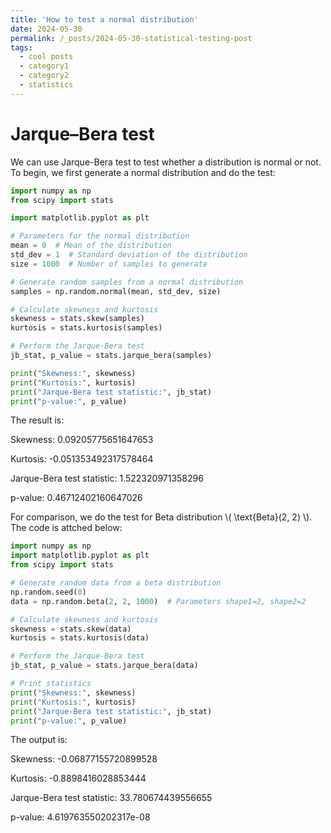 ```yaml
---
title: 'How to test a normal distribution'
date: 2024-05-30
permalink: /_posts/2024-05-30-statistical-testing-post
tags:
  - cool posts
  - category1
  - category2
  - statistics
---
```


Jarque–Bera test
======

We can use Jarque-Bera test to test whether a distribution is normal or not. To begin, we first generate a normal distribution and do the test:

```python
import numpy as np
from scipy import stats

import matplotlib.pyplot as plt

# Parameters for the normal distribution
mean = 0  # Mean of the distribution
std_dev = 1  # Standard deviation of the distribution
size = 1000  # Number of samples to generate

# Generate random samples from a normal distribution
samples = np.random.normal(mean, std_dev, size)

# Calculate skewness and kurtosis
skewness = stats.skew(samples)
kurtosis = stats.kurtosis(samples)

# Perform the Jarque-Bera test
jb_stat, p_value = stats.jarque_bera(samples)

print("Skewness:", skewness)
print("Kurtosis:", kurtosis)
print("Jarque-Bera test statistic:", jb_stat)
print("p-value:", p_value)
```

The result is:

Skewness: 0.09205775651647653

Kurtosis: -0.051353492317578464

Jarque-Bera test statistic: 1.522320971358296

p-value: 0.46712402160647026

For comparison, we do the test for Beta distribution \\( \text{Beta}(2, 2) \\). The code is attched below:

```python
import numpy as np
import matplotlib.pyplot as plt
from scipy import stats

# Generate random data from a beta distribution
np.random.seed(0)
data = np.random.beta(2, 2, 1000)  # Parameters shape1=2, shape2=2

# Calculate skewness and kurtosis
skewness = stats.skew(data)
kurtosis = stats.kurtosis(data)

# Perform the Jarque-Bera test
jb_stat, p_value = stats.jarque_bera(data)

# Print statistics
print("Skewness:", skewness)
print("Kurtosis:", kurtosis)
print("Jarque-Bera test statistic:", jb_stat)
print("p-value:", p_value)
```

The output is:

Skewness: -0.06877155720899528

Kurtosis: -0.8898416028853444

Jarque-Bera test statistic: 33.780674439556655

p-value: 4.619763550202317e-08